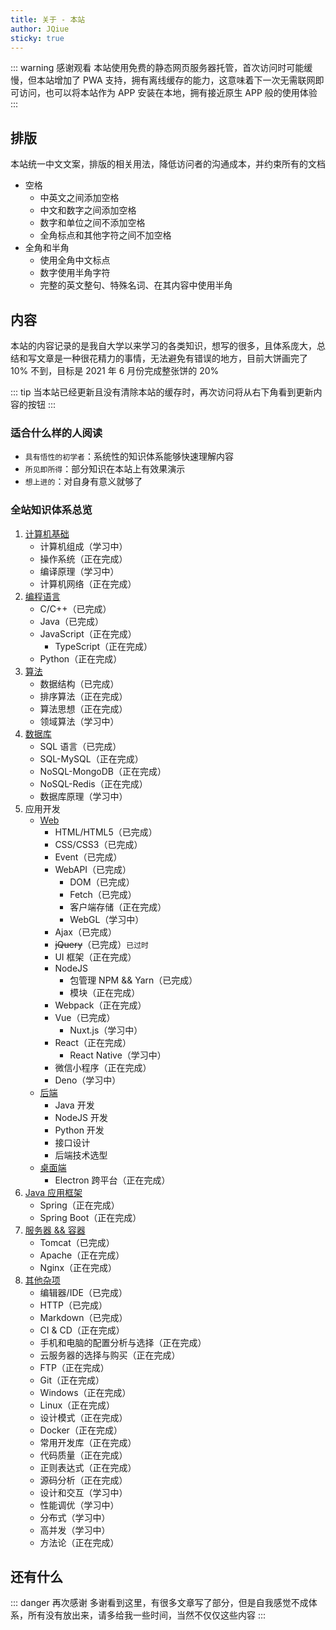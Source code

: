 ```yaml
---
title: 关于 - 本站
author: JQiue
sticky: true
---
```


::: warning 感谢观看
本站使用免费的静态网页服务器托管，首次访问时可能缓慢，但本站增加了 PWA 支持，拥有离线缓存的能力，这意味着下一次无需联网即可访问，也可以将本站作为 APP 安装在本地，拥有接近原生 APP 般的使用体验
:::

## 排版

本站统一中文文案，排版的相关用法，降低访问者的沟通成本，并约束所有的文档

+ 空格
  + 中英文之间添加空格
  + 中文和数字之间添加空格
  + 数字和单位之间不添加空格
  + 全角标点和其他字符之间不加空格
+ 全角和半角
  + 使用全角中文标点
  + 数字使用半角字符
  + 完整的英文整句、特殊名词、在其内容中使用半角

## 内容

本站的内容记录的是我自大学以来学习的各类知识，想写的很多，且体系庞大，总结和写文章是一种很花精力的事情，无法避免有错误的地方，目前大饼画完了 10% 不到，目标是 2021 年 6 月份完成整张饼的 20%

::: tip
当本站已经更新且没有清除本站的缓存时，再次访问将从右下角看到更新内容的按钮
:::

### 适合什么样的人阅读

+ `具有悟性的初学者`：系统性的知识体系能够快速理解内容
+ `所见即所得`：部分知识在本站上有效果演示
+ `想上进的`：对自身有意义就够了

### 全站知识体系总览

1. [计算机基础](/basis/)
    + 计算机组成（学习中）
    + 操作系统（正在完成）
    + 编译原理（学习中）
    + 计算机网络（正在完成）
2. [编程语言](/language/)
    + C/C++（已完成）
    + Java（已完成）
    + JavaScript（正在完成）
      + TypeScript（正在完成）
    + Python（正在完成）
3. [算法](/ds_algorithm/)
    + 数据结构（已完成）
    + 排序算法（正在完成）
    + 算法思想（正在完成）
    + 领域算法（学习中）
4. [数据库](/database/)
    + SQL 语言（已完成）
    + SQL-MySQL（正在完成）
    + NoSQL-MongoDB（正在完成）
    + NoSQL-Redis（正在完成）
    + 数据库原理（学习中）
5. 应用开发
    + [Web](/application/web/)
      + HTML/HTML5（已完成）
      + CSS/CSS3（已完成）
      + Event（已完成）
      + WebAPI（已完成）
         + DOM（已完成）
         + Fetch（已完成）
         + 客户端存储（正在完成）
         + WebGL（学习中）
      + Ajax（已完成）
      + ~~jQuery~~（已完成）`已过时`
      + UI 框架（正在完成）
      + NodeJS
        + 包管理 NPM && Yarn（已完成）
        + 模块（正在完成）
      + Webpack（正在完成）
      + Vue（已完成）
        + Nuxt.js（学习中）
      + React（正在完成）
        + React Native（学习中）
      + 微信小程序（正在完成）
      + Deno（学习中）
    + [后端](/application/backend/)
      + Java 开发
      + NodeJS 开发
      + Python 开发
      + 接口设计
      + 后端技术选型
    + [桌面端](/application/desktop/)
      + Electron 跨平台（正在完成）
6. [Java 应用框架](/)
    + Spring（正在完成）
    + Spring Boot（正在完成）
7. [服务器 && 容器](/)
    + Tomcat（已完成）
    + Apache（正在完成）
    + Nginx（正在完成）
8. [其他杂项](/)
    + 编辑器/IDE（已完成）
    + HTTP（已完成）
    + Markdown（已完成）
    + CI & CD（正在完成）
    + 手机和电脑的配置分析与选择（正在完成）
    + 云服务器的选择与购买（正在完成）
    + FTP（正在完成）
    + Git（正在完成）
    + Windows（正在完成）
    + Linux（正在完成）
    + 设计模式（正在完成）
    + Docker（正在完成）
    + 常用开发库（正在完成）
    + 代码质量（正在完成）
    + 正则表达式（正在完成）
    + 源码分析（正在完成）
    + 设计和交互（学习中）
    + 性能调优（学习中）
    + 分布式（学习中）
    + 高并发（学习中）
    + 方法论（正在完成）

## 还有什么

::: danger 再次感谢
多谢看到这里，有很多文章写了部分，但是自我感觉不成体系，所有没有放出来，请多给我一些时间，当然不仅仅这些内容
:::
